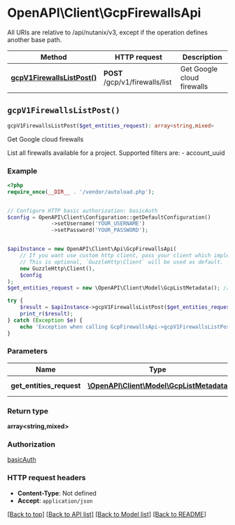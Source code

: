 # OpenAPI\Client\GcpFirewallsApi

All URIs are relative to /api/nutanix/v3, except if the operation defines another base path.

| Method | HTTP request | Description |
| ------------- | ------------- | ------------- |
| [**gcpV1FirewallsListPost()**](GcpFirewallsApi.md#gcpV1FirewallsListPost) | **POST** /gcp/v1/firewalls/list | Get Google cloud firewalls |


## `gcpV1FirewallsListPost()`

```php
gcpV1FirewallsListPost($get_entities_request): array<string,mixed>
```

Get Google cloud firewalls

List all firewalls available for a project. Supported filters are: - account_uuid

### Example

```php
<?php
require_once(__DIR__ . '/vendor/autoload.php');


// Configure HTTP basic authorization: basicAuth
$config = OpenAPI\Client\Configuration::getDefaultConfiguration()
              ->setUsername('YOUR_USERNAME')
              ->setPassword('YOUR_PASSWORD');


$apiInstance = new OpenAPI\Client\Api\GcpFirewallsApi(
    // If you want use custom http client, pass your client which implements `GuzzleHttp\ClientInterface`.
    // This is optional, `GuzzleHttp\Client` will be used as default.
    new GuzzleHttp\Client(),
    $config
);
$get_entities_request = new \OpenAPI\Client\Model\GcpListMetadata(); // \OpenAPI\Client\Model\GcpListMetadata | Request body

try {
    $result = $apiInstance->gcpV1FirewallsListPost($get_entities_request);
    print_r($result);
} catch (Exception $e) {
    echo 'Exception when calling GcpFirewallsApi->gcpV1FirewallsListPost: ', $e->getMessage(), PHP_EOL;
}
```

### Parameters

| Name | Type | Description  | Notes |
| ------------- | ------------- | ------------- | ------------- |
| **get_entities_request** | [**\OpenAPI\Client\Model\GcpListMetadata**](../Model/GcpListMetadata.md)| Request body | |

### Return type

**array<string,mixed>**

### Authorization

[basicAuth](../../README.md#basicAuth)

### HTTP request headers

- **Content-Type**: Not defined
- **Accept**: `application/json`

[[Back to top]](#) [[Back to API list]](../../README.md#endpoints)
[[Back to Model list]](../../README.md#models)
[[Back to README]](../../README.md)

